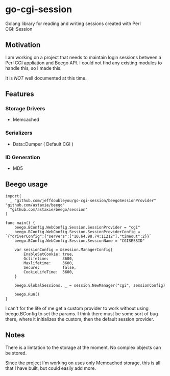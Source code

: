 # go-cgi-session
Golang library for reading and writing sessions created with Perl CGI::Session

## Motivation
I am working on a project that needs to maintain login sessions between a Perl CGI appliation and Beego API.  I could not find any existing modules to handle this, so I made this.

It is *NOT* well documented at this time.

## Features

### Storage Drivers

* Memcached

### Serializers

* Data::Dumper ( Default CGI )

### ID Generation

* MD5

## Beego usage

```
import(
  _ "github.com/jeffdoubleyou/go-cgi-session/beegoSessionProvider"                                                             "github.com/astaxie/beego"
  "github.com/astaxie/beego/session"
)

func main() {
	beego.BConfig.WebConfig.Session.SessionProvider = "cgi"
	beego.BConfig.WebConfig.Session.SessionProviderConfig = `{"driverConfig":{"servers":["10.64.98.74:11212"],"timeout":2}}`
	beego.BConfig.WebConfig.Session.SessionName = "CGISESSID"

	var sessionConfig = &session.ManagerConfig{
		EnableSetCookie: true,
		Gclifetime:      3600,
		Maxlifetime:     3600,
		Secure:          false,
		CookieLifeTime:  3600,
	}

	beego.GlobalSessions, _ = session.NewManager("cgi", sessionConfig)
	
	beego.Run()
}
```

I can't for the life of me get a custom provider to work without using beego.BConfig to set the params.  I think there must be some sort of bug there, where it initializes the custom, then the default session provider.

## Notes

There is a limtation to the storage at the moment.  No complex objects can be stored.

Since the project I'm working on uses only Memcached storage, this is all that I have built, but could easily add more.

